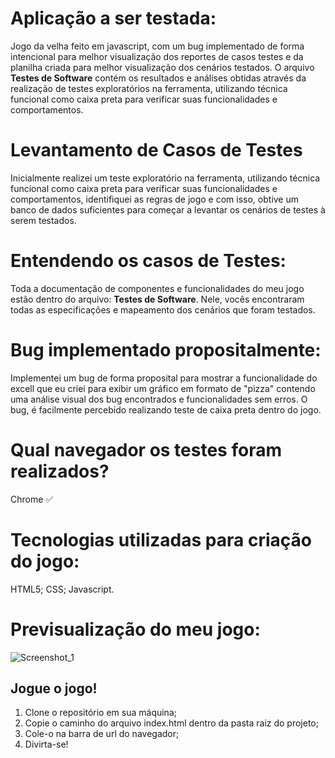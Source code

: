 # Aplicação a ser testada:
Jogo da velha feito em javascript, com um bug implementado de forma intencional para melhor visualização dos reportes de casos testes e da planilha criada para melhor visualização dos cenários testados. O arquivo **Testes de Software** contém os resultados e análises obtidas através da realização de testes exploratórios na ferramenta, utilizando técnica funcional como caixa preta para verificar suas funcionalidades e comportamentos.

# Levantamento de Casos de Testes
Inicialmente realizei um teste exploratório na ferramenta, utilizando técnica funcional como caixa preta para verificar suas funcionalidades e comportamentos, identifiquei as regras de jogo e com isso, obtive um banco de dados suficientes para começar a levantar os cenários de testes à serem testados.

# Entendendo os casos de Testes:
Toda a documentação de componentes e funcionalidades do meu jogo estão dentro do arquivo: **Testes de Software**. Nele, vocês encontraram todas as especificações e mapeamento dos cenários que foram testados.

# Bug implementado propositalmente:
Implementei um bug de forma proposital para mostrar a funcionalidade do excell que eu criei para exibir um gráfico em formato de "pizza" contendo uma análise visual dos bug encontrados e funcionalidades sem erros. O bug, é facilmente percebido realizando teste de caixa preta dentro do jogo.

# Qual navegador os testes foram realizados?
Chrome ✅

# Tecnologias utilizadas para criação do jogo:
HTML5;
CSS;
Javascript.

# Previsualização do meu jogo:
![Screenshot_1](https://user-images.githubusercontent.com/115672602/212586170-f072406f-1cd4-4aba-87d8-aca75206a511.jpg)


## Jogue o jogo!
1. Clone o repositório em sua máquina;
2. Copie o caminho do arquivo index.html dentro da pasta raiz do projeto;
3. Cole-o na barra de url do navegador;
4. Divirta-se!

 

